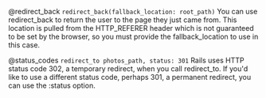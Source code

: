 @redirect_back
  `redirect_back(fallback_location: root_path)`
  You can use redirect_back to return the user to the page they just came from. This location is pulled from the HTTP_REFERER header which is not guaranteed to be set by the browser, so you must provide the fallback_location to use in this case.

@status_codes
  `redirect_to photos_path, status: 301`
  Rails uses HTTP status code 302, a temporary redirect, when you call redirect_to. If you'd like to use a different status code, perhaps 301, a permanent redirect, you can use the :status option.
